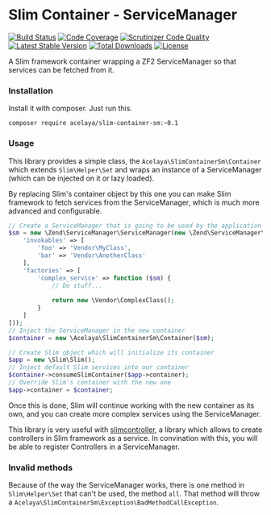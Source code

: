 # Slim Container - ServiceManager

[![Build Status](https://travis-ci.org/acelaya/slim-container-sm.svg)](https://travis-ci.org/acelaya/slim-container-sm)
[![Code Coverage](https://scrutinizer-ci.com/g/acelaya/slim-container-sm/badges/coverage.png?b=master)](https://scrutinizer-ci.com/g/acelaya/slim-container-sm/?branch=master)
[![Scrutinizer Code Quality](https://scrutinizer-ci.com/g/acelaya/slim-container-sm/badges/quality-score.png?b=master)](https://scrutinizer-ci.com/g/acelaya/slim-container-sm/?branch=master)
[![Latest Stable Version](https://poser.pugx.org/acelaya/slim-container-sm/v/stable.png)](https://packagist.org/packages/acelaya/slim-container-sm)
[![Total Downloads](https://poser.pugx.org/acelaya/slim-container-sm/downloads.png)](https://packagist.org/packages/acelaya/slim-container-sm)
[![License](https://poser.pugx.org/acelaya/slim-container-sm/license.png)](https://packagist.org/packages/acelaya/slim-container-sm)

A Slim framework container wrapping a ZF2 ServiceManager so that services can be fetched from it.

### Installation

Install it with composer. Just run this.

    composer require acelaya/slim-container-sm:~0.1

### Usage

This library provides a simple class, the `Acelaya\SlimContainerSm\Container` which extends `Slim\Helper\Set` and wraps an instance of a ServiceManager (which can be injected on it or lazy loaded).

By replacing Slim's container object by this one you can make Slim framework to fetch services from the ServiceManager, which is much more advanced and configurable.

```php
// Create a ServiceManager that is going to be used by the application and add some services to it
$sm = new \Zend\ServiceManager\ServiceManager(new \Zend\ServiceManager\Config([
    'invokables' => [
        'foo' => 'Vendor\MyClass',
        'bar' => 'Vendor\AnotherClass'
    ],
    'factories' => [
        'complex_service' => function ($sm) {
            // Do stuff...
            
            return new \Vendor\ComplexClass();
        }
    ]
]));
// Inject the ServiceManager in the new container
$container = new \Acelaya\SlimContainerSm\Container($sm);

// Create Slim object which will initialize its container
$app = new \Slim\Slim();
// Inject default Slim services into our container
$container->consumeSlimContainer($app->container);
// Override Slim's container with the new one
$app->container = $container;
```

Once this is done, Slim will continue working with the new container as its own, and you can create more complex services using the ServiceManager.

This library is very useful with [slimcontroller](https://github.com/fortrabbit/slimcontroller), a library which allows to create controllers in Slim framework as a service. In convination with this, you will be able to register Controllers in a ServiceManager.

### Invalid methods

Because of the way the ServiceManager works, there is one method in `Slim\Helper\Set` that can't be used, the method `all`. That method will throw a `Acelaya\SlimContainerSm\Exception\BadMethodCallException`.
